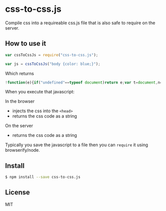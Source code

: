 # css-to-css.js
Compile css into a requireable css.js file that is also safe to require on the server.

## How to use it
```js
var cssToCssJs = require("css-to-css.js");

var js = cssToCssJs("body {color: blue;}");
```
Which returns
```js
!function(e){if("undefined"==typeof document)return e;var t=document,n="CSS_TO_CSSJS";if(t[n]=t[n]||{},!t[n][e]){t[n][e]=!0;var r=t.createElement("style");return r.setAttribute("type","text/css"),"textContent"in r?r.textContent=e:r.styleSheet.cssText=e,t.getElementsByTagName("head")[0].appendChild(r),e}}("body {color: blue;}");
```
When you execute that javascript:

In the browser
 * injects the css into the `<head>`
 * returns the css code as a string

On the server
 * returns the css code as a string

Typically you save the javascript to a file then you can `require` it using browserify/node.

## Install
```sh
$ npm install --save css-to-css.js
```

## License
MIT
